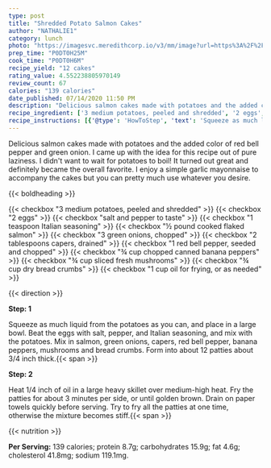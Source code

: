 ```yaml
---
type: post
title: "Shredded Potato Salmon Cakes"
author: "NATHALIE1"
category: lunch
photo: "https://imagesvc.meredithcorp.io/v3/mm/image?url=https%3A%2F%2Fimages.media-allrecipes.com%2Fuserphotos%2F2895671.jpg"
prep_time: "P0DT0H25M"
cook_time: "P0DT0H6M"
recipe_yield: "12 cakes"
rating_value: 4.552238805970149
review_count: 67
calories: "139 calories"
date_published: 07/14/2020 11:50 PM
description: "Delicious salmon cakes made with potatoes and the added color of red bell pepper and green onion. I came up with the idea for this recipe out of pure laziness. I didn't want to wait for potatoes to boil!  It turned out great and definitely became the overall favorite. I enjoy a simple garlic mayonnaise to accompany the cakes but you can pretty much use whatever you desire."
recipe_ingredient: ['3 medium potatoes, peeled and shredded', '2 eggs', 'salt and pepper to taste', '1 teaspoon Italian seasoning', '½ pound cooked flaked salmon', '3 green onions, chopped', '2 tablespoons capers, drained', '1 red bell pepper, seeded and chopped', '¾ cup chopped canned banana peppers', '¾ cup sliced fresh mushrooms', '¾ cup dry bread crumbs', '1 cup oil for frying, or as needed']
recipe_instructions: [{'@type': 'HowToStep', 'text': 'Squeeze as much liquid from the potatoes as you can, and place in a large bowl. Beat the eggs with salt, pepper, and Italian seasoning, and mix with the potatoes. Mix in salmon, green onions, capers, red bell pepper, banana peppers, mushrooms and bread crumbs. Form into about 12 patties about 3/4 inch thick.\n'}, {'@type': 'HowToStep', 'text': 'Heat 1/4 inch of oil in a large heavy skillet over medium-high heat. Fry the patties for about 3 minutes per side, or until golden brown. Drain on paper towels quickly before serving. Try to fry all the patties at one time, otherwise the mixture becomes stiff.\n'}]
---
```


Delicious salmon cakes made with potatoes and the added color of red bell pepper and green onion. I came up with the idea for this recipe out of pure laziness. I didn't want to wait for potatoes to boil!  It turned out great and definitely became the overall favorite. I enjoy a simple garlic mayonnaise to accompany the cakes but you can pretty much use whatever you desire. 

{{< boldheading >}}

{{< checkbox "3 medium potatoes, peeled and shredded" >}}
{{< checkbox "2  eggs" >}}
{{< checkbox "salt and pepper to taste" >}}
{{< checkbox "1 teaspoon Italian seasoning" >}}
{{< checkbox "½ pound cooked flaked salmon" >}}
{{< checkbox "3  green onions, chopped" >}}
{{< checkbox "2 tablespoons capers, drained" >}}
{{< checkbox "1  red bell pepper, seeded and chopped" >}}
{{< checkbox "¾ cup chopped canned banana peppers" >}}
{{< checkbox "¾ cup sliced fresh mushrooms" >}}
{{< checkbox "¾ cup dry bread crumbs" >}}
{{< checkbox "1 cup oil for frying, or as needed" >}}


{{< direction >}}

**Step: 1**

Squeeze as much liquid from the potatoes as you can, and place in a large bowl. Beat the eggs with salt, pepper, and Italian seasoning, and mix with the potatoes. Mix in salmon, green onions, capers, red bell pepper, banana peppers, mushrooms and bread crumbs. Form into about 12 patties about 3/4 inch thick.{{< span >}}

**Step: 2**

Heat 1/4 inch of oil in a large heavy skillet over medium-high heat. Fry the patties for about 3 minutes per side, or until golden brown. Drain on paper towels quickly before serving. Try to fry all the patties at one time, otherwise the mixture becomes stiff.{{< span >}}

{{< nutrition >}}

**Per Serving:** 139 calories; protein 8.7g; carbohydrates 15.9g; fat 4.6g; cholesterol 41.8mg; sodium 119.1mg.